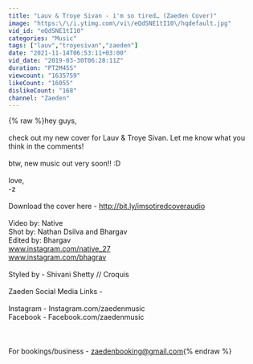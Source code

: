 ```yaml
---
title: "Lauv & Troye Sivan - i'm so tired… (Zaeden Cover)"
image: "https:\/\/i.ytimg.com\/vi\/eQdSNE1tI10\/hqdefault.jpg"
vid_id: "eQdSNE1tI10"
categories: "Music"
tags: ["lauv","troyesivan","zaeden"]
date: "2021-11-14T06:53:11+03:00"
vid_date: "2019-03-30T06:28:11Z"
duration: "PT2M45S"
viewcount: "1635759"
likeCount: "16055"
dislikeCount: "168"
channel: "Zaeden"
---
```

{% raw %}hey guys,<br /><br />check out my new cover for Lauv &amp; Troye Sivan. Let me know what you think in the comments! <br /><br />btw, new music out very soon!! :D<br /><br />love,<br />-z <br /><br />Download the cover here - <a rel="nofollow" target="blank" href="http://bit.ly/imsotiredcoveraudio">http://bit.ly/imsotiredcoveraudio</a><br /><br />Video by: Native<br />Shot by: Nathan Dsilva and Bhargav<br />Edited by: Bhargav<br />www.instagram.com/native_27<br />www.instagram.com/bhagrav<br /><br />Styled by - Shivani Shetty // Croquis<br /><br />Zaeden Social Media Links -<br /><br />Instagram - Instagram.com/zaedenmusic<br />Facebook - Facebook.com/zaedenmusic <br /><br /><br /><br />For bookings/business - zaedenbooking@gmail.com{% endraw %}
